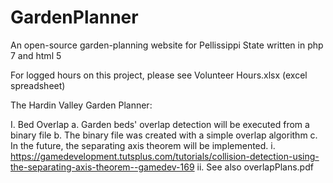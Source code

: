 # GardenPlanner
An open-source garden-planning website for Pellissippi State
written in php 7 and html 5

For logged hours on this project, please see Volunteer Hours.xlsx (excel spreadsheet)

The Hardin Valley Garden Planner:

I. Bed Overlap
    a. Garden beds' overlap detection will be executed from a binary file
    b. The binary file was created with a simple overlap algorithm
    c. In the future, the separating axis theorem will be implemented.
        i. https://gamedevelopment.tutsplus.com/tutorials/collision-detection-using-the-separating-axis-theorem--gamedev-169
       ii. See also overlapPlans.pdf
